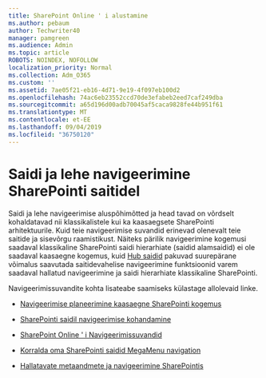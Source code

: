 ```yaml
---
title: SharePoint Online ' i alustamine
ms.author: pebaum
author: Techwriter40
manager: pamgreen
ms.audience: Admin
ms.topic: article
ROBOTS: NOINDEX, NOFOLLOW
localization_priority: Normal
ms.collection: Adm_O365
ms.custom: ''
ms.assetid: 7ae05f21-eb16-4d71-9e19-4f097eb100d2
ms.openlocfilehash: 74ac6eb23552ccd70de3efabeb2eed7caf249dba
ms.sourcegitcommit: a65d196d00adb70045af5caca9828fe44b951f61
ms.translationtype: MT
ms.contentlocale: et-EE
ms.lasthandoff: 09/04/2019
ms.locfileid: "36750120"
---
```

# <a name="site-and-page-navigation-in-sharepoint-sites"></a>Saidi ja lehe navigeerimine SharePointi saitidel

Saidi ja lehe navigeerimise aluspõhimõtted ja head tavad on võrdselt kohaldatavad nii klassikalistele kui ka kaasaegsete SharePointi arhitektuurile. Kuid teie navigeerimise suvandid erinevad olenevalt teie saitide ja sisevõrgu raamistikust. Näiteks pärilik navigeerimine kogemusi saadaval klassikaline SharePointi saidi hierarhiate (saidid alamsaidid) ei ole saadaval kaasaegne kogemus, kuid [Hub saidid](https://support.office.com/article/fe26ae84-14b7-45b6-a6d1-948b3966427f) pakuvad suurepärane võimalus saavutada saitidevahelise navigeerimine funktsioonid varem saadaval hallatud navigeerimine ja saidi hierarhiate klassikaline SharePointi.

 Navigeerimissuvandite kohta lisateabe saamiseks külastage allolevaid linke.

 - [Navigeerimise planeerimine kaasaegne SharePointi kogemus](https://docs.microsoft.com/sharepoint/plan-navigation-modern-experience)

- [SharePointi saidil navigeerimise kohandamine](https://support.office.com/article/customize-the-navigation-on-your-sharepoint-site-3cd61ae7-a9ed-4e1e-bf6d-4655f0bf25ca)

- [SharePoint Online ' i Navigeerimissuvandid](https://docs.microsoft.com/office365/enterprise/navigation-options-for-sharepoint-online)
 
- [Korralda oma SharePointi saidid MegaMenu navigation](https://techcommunity.microsoft.com/t5/Microsoft-SharePoint-Blog/Organize-your-SharePoint-sites-with-megamenu-navigation-and-new/ba-p/328068)

- [Hallatavate metaandmete ja navigeerimine SharePointis](https://docs.microsoft.com/sharepoint/dev/general-development/managed-metadata-and-navigation-in-sharepoint)


